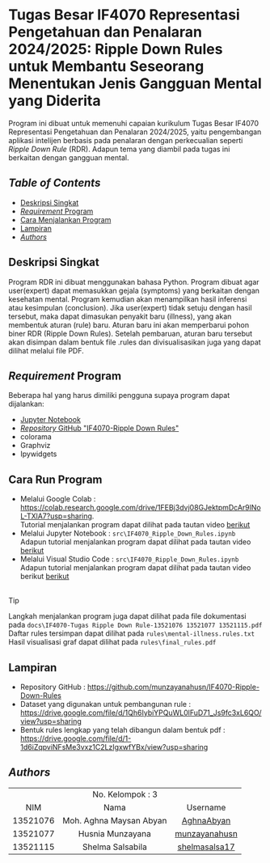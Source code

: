 # Tugas Besar IF4070 Representasi Pengetahuan dan Penalaran 2024/2025: Ripple Down Rules untuk Membantu Seseorang Menentukan Jenis Gangguan Mental yang Diderita

Program ini dibuat untuk memenuhi capaian kurikulum Tugas Besar IF4070 Representasi Pengetahuan dan Penalaran 2024/2025, yaitu pengembangan aplikasi intelijen berbasis pada penalaran dengan perkecualian seperti *Ripple Down Rule* (RDR). Adapun tema yang diambil pada tugas ini berkaitan dengan gangguan mental. 

## *Table of Contents*
- [Deskripsi Singkat](#deskripsi)
- [*Requirement* Program](#req)
- [Cara Menjalankan Program](#penggunaan)
- [Lampiran](#lampiran)
- [*Authors*](#author)

## Deskripsi Singkat <a name="deskripsi"></a>
Program RDR ini dibuat menggunakan bahasa Python. Program dibuat agar user(expert) dapat memasukkan gejala (symptoms) yang berkaitan dengan kesehatan mental. Program kemudian akan menampilkan hasil inferensi atau kesimpulan (conclusion). Jika user(expert) tidak setuju dengan hasil tersebut, maka dapat dimasukan penyakit baru (illness), yang akan membentuk aturan (rule) baru. Aturan baru ini akan memperbarui pohon biner RDR (Ripple Down Rules). Setelah pembaruan, aturan baru tersebut akan disimpan dalam bentuk file .rules dan divisualisasikan juga yang dapat dilihat melalui file PDF. 

## *Requirement* Program <a name="req"></a>
Beberapa hal yang harus dimiliki pengguna supaya program dapat dijalankan:
- <a href=https://jupyter.org/install>Jupyter Notebook</a>
- <a href=https://github.com/munzayanahusn/IF4070-Ripple-Down-Rules>*Repository* GitHub "IF4070-Ripple Down Rules"</a>
- colorama
- Graphviz
- Ipywidgets

## Cara Run Program <a name="penggunaan"></a>
- Melalui Google Colab : https://colab.research.google.com/drive/1FEBj3dvj08GJektpmDcAr9lNoL-TXlA7?usp=sharing. <br>Tutorial menjalankan program dapat dilihat pada tautan video <a href=https://youtu.be/jOW0ZNBB5PE>berikut</a>
- Melalui Jupyter Notebook : `src\IF4070_Ripple_Down_Rules.ipynb` <br>Adapun tutorial menjalankan program dapat dilihat pada tautan video <a href=https://youtu.be/FoQSLsS5Gxk>berikut</a>
- Melalui Visual Studio Code : `src\IF4070_Ripple_Down_Rules.ipynb` <br>Adapun tutorial menjalankan program dapat dilihat pada tautan video berikut <a href=https://youtu.be/hz0GbFKIOws>berikut</a>
<br><br>
> [!TIP]
> Langkah menjalankan program juga dapat dilihat pada file dokumentasi pada `docs\IF4070-Tugas Ripple Down Rule-13521076 13521077 13521115.pdf` <br>
> Daftar rules tersimpan dapat dilihat pada `rules\mental-illness.rules.txt`<br>
> Hasil visualisasi graf dapat dilihat pada `rules\final_rules.pdf`

## Lampiran <a name="lampiran"></a>
- Repository GitHub : https://github.com/munzayanahusn/IF4070-Ripple-Down-Rules
- Dataset yang digunakan untuk pembangunan rule : https://drive.google.com/file/d/1Qh6IybiYPQuWL0lFuD71_Js9fc3xL6QO/view?usp=sharing
- Bentuk rules lengkap yang telah dibangun dalam bentuk pdf : https://drive.google.com/file/d/1-1d6iZqpviNFsMe3vxz1C2LzIgxwfYBx/view?usp=sharing
  
## *Authors* <a name="author"></a>
<table>
  <tr>
    <td align="center" colspan="3">No. Kelompok : 3</td>
  </tr>   
    <td align="center">NIM</td>
    <td align="center">Nama</td>
    <td align="center">Username</td>
  </tr>
    <td align="center">13521076</td>
    <td align="center">Moh. Aghna Maysan Abyan</td>
    <td align="center"><a href=https://github.com/AghnaAbyan>AghnaAbyan</a></td>
  </tr>
    <td align="center">13521077</td>
    <td align="center">Husnia Munzayana</td>
    <td align="center"><a href=https://github.com/munzayanahusn>munzayanahusn</a></td>
  </tr>
    <td align="center">13521115</td>
    <td align="center">Shelma Salsabila</td>
    <td align="center"><a href=https://github.com/shelmasalsa17>shelmasalsa17</a></td>
</table>
